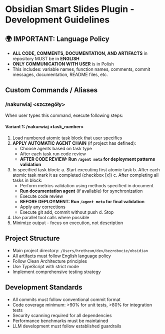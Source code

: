 # Obsidian Smart Slides Plugin - Development Guidelines

## 🌍 **IMPORTANT: Language Policy**
- **ALL CODE, COMMENTS, DOCUMENTATION, AND ARTIFACTS** in repository MUST be in **ENGLISH**
- **ONLY COMMUNICATION WITH USER** is in Polish
- This includes: variable names, function names, comments, commit messages, documentation, README files, etc.

## Custom Commands / Aliases

### /nakurwiaj <szczegóły>

When user types this command, execute following steps:

#### Variant 1: /nakurwiaj <task_number>
1. Load numbered atomic task block that user specifies
2. **APPLY AUTOMATIC AGENT CHAIN** (if project has defined):
   - Choose agents based on task type
   - After each task run code review
   - **AFTER CODE REVIEW: Run `/agent meta` for deployment patterns validation**
3. In specified task block:
   a. Start executing first atomic task
   b. After each atomic task mark it as completed (checkbox [x])
   c. After completing all tasks in block:
      - Perform metrics validation using methods specified in document
      - **Run documentation agent** (if available) for synchronization
      - Execute code review
      - **BEFORE DEPLOYMENT: Run `/agent meta` for final validation**
      - Apply any corrections
      - Execute git add, commit without push
   d. Stop
4. Use parallel tool calls where possible
5. Minimize output - focus on execution, not description

## Project Structure
- Main project directory: `/Users/hretheum/dev/bezrobocie/obsidian`
- All artifacts must follow English language policy
- Follow Clean Architecture principles
- Use TypeScript with strict mode
- Implement comprehensive testing strategy

## Development Standards
- All commits must follow conventional commit format
- Code coverage minimum: >90% for unit tests, >80% for integration tests
- Security scanning required for all dependencies
- Performance benchmarks must be maintained
- LLM development must follow established guardrails